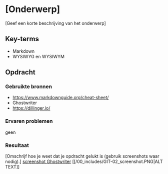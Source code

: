 # [Onderwerp]
[Geef een korte beschrijving van het onderwerp]

## Key-terms
- Markdown
- WYSIWYG en WYSIWYM 

## Opdracht
### Gebruikte bronnen
- https://www.markdownguide.org/cheat-sheet/
- Ghostwriter
- https://dillinger.io/

### Ervaren problemen
geen

### Resultaat

[Omschrijf hoe je weet dat je opdracht gelukt is (gebruik screenshots waar nodig).]
[screenshot Ghostwriter](techgrounds-kaman/00_includes/GIT-02_screenshot.PNG)
[[/00_includes/GIT-02_screenshot.PNG|ALT TEXT]]